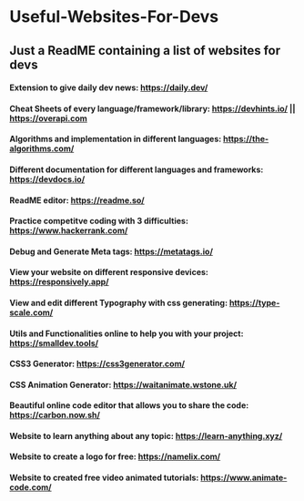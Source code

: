 # Useful-Websites-For-Devs
## Just a ReadME containing a list of websites for devs

#### Extension to give daily dev news: https://daily.dev/
#### Cheat Sheets of every language/framework/library: https://devhints.io/ || https://overapi.com
#### Algorithms and implementation in different languages: https://the-algorithms.com/
#### Different documentation for different languages and frameworks: https://devdocs.io/
#### ReadME editor: https://readme.so/
#### Practice competitve coding with 3 difficulties: https://www.hackerrank.com/
#### Debug and Generate Meta tags: https://metatags.io/
#### View your website on different responsive devices: https://responsively.app/
#### View and edit different Typography with css generating: https://type-scale.com/
#### Utils and Functionalities online to help you with your project: https://smalldev.tools/
#### CSS3 Generator: https://css3generator.com/
#### CSS Animation Generator: https://waitanimate.wstone.uk/
#### Beautiful online code editor that allows you to share the code: https://carbon.now.sh/
#### Website to learn anything about any topic: https://learn-anything.xyz/
#### Website to create a logo for free: https://namelix.com/
#### Website to created free video animated tutorials: https://www.animate-code.com/
